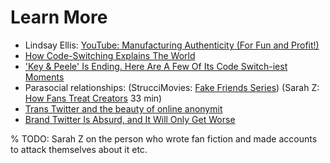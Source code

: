 # Learn More
- Lindsay Ellis: [YouTube: Manufacturing Authenticity (For Fun and Profit!)](https://www.youtube.com/watch?v=8FJEtCvb2Kw)
- [How Code-Switching Explains The World](https://www.npr.org/sections/codeswitch/2013/04/08/176064688/how-code-switching-explains-the-world)
- ['Key & Peele' Is Ending. Here Are A Few Of Its Code Switch-iest Moments](https://www.npr.org/sections/codeswitch/2015/07/29/427411327/key-peele-is-ending-here-are-a-few-of-its-code-switch-iest-moments)
- Parasocial relationships: (StrucciMovies: [Fake Friends Series](https://www.youtube.com/watch?v=x3vD_CAYt4g&list=PL7-HzFax9fcxbuDiKPZGdIV69N5-MszEa)) (Sarah Z: [How Fans Treat Creators](https://www.youtube.com/watch?v=f0l_biTU3Vg) 33 min)
- [Trans Twitter and the beauty of online anonymit](https://www.vox.com/culture/21432987/trans-twitter-reddit-online-anonymity)
-  [Brand Twitter Is Absurd, and It Will Only Get Worse](https://www.vice.com/en/article/pangw8/brand-twitter-is-absurd-and-it-will-only-get-worse)

% TODO: Sarah Z on the person who wrote fan fiction and made accounts to attack themselves about it etc.
